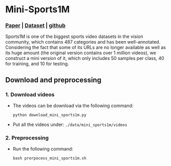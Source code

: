 # Mini-Sports1M

### [Paper](https://cs.stanford.edu/people/karpathy/deepvideo/deepvideo_cvpr2014.pdf) | [Dataset](https://cs.stanford.edu/people/karpathy/deepvideo/) | [github](https://github.com/gtoderici/sports-1m-dataset/)


Sports1M is one of the biggest sports video datasets in the vision community, which contains 487 categories and has been well-annotated. Considering the fact that some of its URLs are no longer available as well as its huge amount (the original version contains over 1 million videos), we construct a mini version of it, which only includes 50 samples per class, 40 for training, and 10 for testing.

## Download and preprocessing

### 1. Download videos

- The videos can be download via the following command:

    ```
    python download_mini_sports1m.py
    ```

- Put all the videos under:  `./data/mini_sports1m/videos`

### 2. Preprocessing

- Run the following command: 
    ```
    bash prerpocess_mini_sports1m.sh
    ```